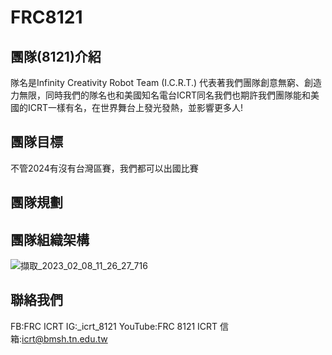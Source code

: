 # FRC8121
## 團隊(8121)介紹
隊名是Infinity Creativity Robot Team (I.C.R.T.) 代表著我們團隊創意無窮、創造力無限，同時我們的隊名也和美國知名電台ICRT同名我們也期許我們團隊能和美國的ICRT一樣有名，在世界舞台上發光發熱，並影響更多人!
## 團隊目標
不管2024有沒有台灣區賽，我們都可以出國比賽
## 團隊規劃

## 團隊組織架構
![擷取_2023_02_08_11_26_27_716](https://user-images.githubusercontent.com/124514907/217423699-eecae48f-79e0-425b-94d0-133db745b27a.png)
## 聯絡我們
FB:FRC ICRT
IG:_icrt_8121
YouTube:FRC 8121 ICRT
信箱:icrt@bmsh.tn.edu.tw
